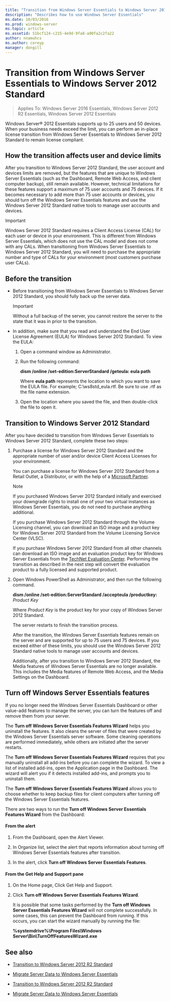 ```yaml
---
title: "Transition from Windows Server Essentials to Windows Server 2012 Standard"
description: "Describes how to use Windows Server Essentials"
ms.date: 10/03/2016
ms.prod: windows-server
ms.topic: article
ms.assetid: 51bcf124-c215-4e9d-9fa8-a90fa2c2fa22
author: nnamuhcs
ms.author: coreyp
manager: dongill
---
```


# Transition from Windows Server Essentials to Windows Server 2012 Standard

>Applies To: Windows Server 2016 Essentials, Windows Server 2012 R2 Essentials, Windows Server 2012 Essentials

 Windows Server&reg; 2012 Essentials supports up to 25 users and 50 devices. When your business needs exceed the limit, you can perform an in-place license transition from  Windows Server Essentials to  Windows Server 2012 Standard to remain license compliant.  
  
## How the transition affects user and device limits  
 After you transition to  Windows Server 2012 Standard, the user account and devices limits are removed, but the features that are unique to Windows Server Essentials (such as the Dashboard, Remote Web Access, and client computer backup), still remain available. However, technical limitations for these features support a maximum of 75 user accounts and 75 devices. If it becomes necessary to add more than 75 user accounts or devices, you should turn off the  Windows Server Essentials features and use the  Windows Server 2012 Standard native tools to manage user accounts and devices.  
  
> [!IMPORTANT]
>   Windows Server 2012 Standard requires a Client Access License (CAL) for each user or device in your environment. This is different from  Windows Server Essentials, which does not use the CAL model and does not come with any CALs.  When transitioning from  Windows Server Essentials to  Windows Server 2012 Standard, you will need to purchase the appropriate number and type of CALs for your environment (most customers purchase user CALs).  
  
## Before the transition  
  
-   Before transitioning from  Windows Server Essentials to  Windows Server 2012 Standard, you should fully back up the server data.  
  
    > [!IMPORTANT]
    >  Without a full backup of the server, you cannot restore the server to the state that it was in prior to the transition.  
  
-   In addition, make sure that you read and understand the End User License Agreement (EULA) for  Windows Server 2012 Standard. To view the EULA:  
  
    1.  Open a command window as Administrator.  
  
    2.  Run the following command:  
  
         **dism /online /set-edition:ServerStandard /geteula: eula path**  
  
         Where **eula path** represents the location to which you want to save the EULA file. For example;  C:\ws8std_eula.rtf.  Be sure to use .rtf as the file name extension.  
  
    3.  Open the location where you saved the file, and then double-click the file to open it.  
  
## Transition to  Windows Server 2012 Standard  
 After you have decided to transition from  Windows Server Essentials to  Windows Server 2012 Standard, complete these two steps:  
  
1. Purchase a license for  Windows Server 2012 Standard and the appropriate number of user and/or device Client Access Licenses for your environment.  
  
    You can purchase a license for  Windows Server 2012 Standard from a Retail Outlet, a Distributor, or with the help of a [Microsoft Partner](https://pinpoint.microsoft.com/SelectCulture.aspx).  
  
   > [!NOTE]
   >  If you purchased  Windows Server 2012 Standard initially and exercised your downgrade rights to install one of your two virtual instances as  Windows Server Essentials, you do not need to purchase anything additional.  
   >   
   >  If you purchase  Windows Server 2012 Standard through the Volume Licensing channel, you can download an ISO image and a product key for  Windows Server 2012 Standard from the Volume Licensing Service Center (VLSC).  
   >   
   >  If you purchase  Windows Server 2012 Standard from all other channels can download an ISO image and an evaluation product key for  Windows Server Essentials from the [TechNet Evaluation Center](https://technet.microsoft.com/evalcenter/jj659306.aspx). Performing the transition as described in the next step will convert the evaluation product to a fully licensed and supported product.  
  
2. Open Windows PowerShell as Administrator, and then run the following command.  
  
    **dism /online /set-edition:ServerStandard /accepteula /productkey:** *Product Key*  
  
    Where *Product Key* is the product key for your copy of  Windows Server 2012 Standard.  
  
    The server restarts to finish the transition process.  
  
   After the transition, the  Windows Server Essentials features remain on the server and are supported for up to 75 users and 75 devices. If you exceed either of these limits, you should use the  Windows Server 2012 Standard native tools to manage user accounts and devices.  
  
   Additionally, after you transition to  Windows Server 2012 Standard, the Media features of  Windows Server Essentials are no longer available. This includes the Media features of Remote Web Access, and the Media Settings on the Dashboard.  
  
## Turn off  Windows Server Essentials features  
 If you no longer need the  Windows Server Essentials Dashboard or other value-add features to manage the server, you can turn the features off and remove them from your server.  
  
 The **Turn off Windows Server Essentials Features Wizard** helps you uninstall the features. It also cleans the server of files that were created by the  Windows Server Essentials server software.  Some cleaning operations are performed immediately, while others are initiated after the server restarts.  
  
 The **Turn off Windows Server Essentials Features Wizard** requires that you manually uninstall all add-ins before you can complete the wizard. To view a list of installed add-ins, open the Application page in the Dashboard. The wizard will alert you if it detects installed add-ins, and prompts you to uninstall them.  
  
 The **Turn off Windows Server Essentials Features Wizard** allows you to choose whether to keep backup files for client computers after turning off the  Windows Server Essentials features.  
  
 There are two ways to run the **Turn off Windows Server Essentials Features Wizard** from the Dashboard:  
  
#### From the alert  
  
1.  From the Dashboard, open the Alert Viewer.  
  
2.  In Organize list, select the alert that reports information about turning off  Windows Server Essentials features after transition.  
  
3.  In the alert, click **Turn off Windows Server Essentials Features**.  
  
#### From the Get Help and Support pane  
  
1. On the Home page, Click Get Help and Support.  
  
2. Click **Turn off Windows Server Essentials Features Wizard**.  
  
   It is possible that some tasks performed by the **Turn off Windows Server Essentials Features Wizard** will not complete successfully. In some cases, this can prevent the Dashboard from running. If this occurs, you can start the wizard manually by running the file:  
  
   **%systemdrive%\Program Files\Windows Server\Bin\TurnOffFeaturesWizard.exe**  
  
## See also  
  

-   [Transition to Windows Server 2012 R2 Standard](Transition-from-Windows-Server-2012-R2-Essentials-to-Windows-Server-2012-R2-Standard.md)  
  
-   [Migrate Server Data to Windows Server Essentials](Migrate-Server-Data-to-Windows-Server-Essentials.md)

-   [Transition to Windows Server 2012 R2 Standard](../migrate/Transition-from-Windows-Server-2012-R2-Essentials-to-Windows-Server-2012-R2-Standard.md)  
  
-   [Migrate Server Data to Windows Server Essentials](../migrate/Migrate-Server-Data-to-Windows-Server-Essentials.md)

